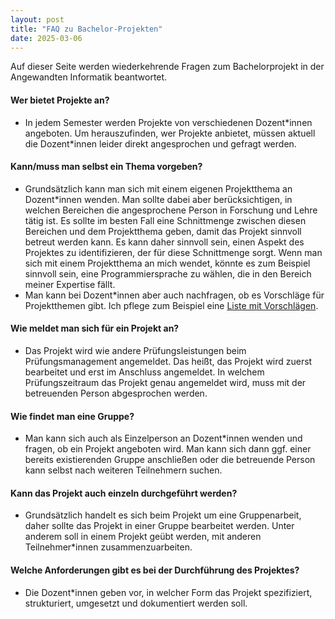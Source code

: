```yaml
---
layout: post
title: "FAQ zu Bachelor-Projekten"
date: 2025-03-06
---
```


Auf dieser Seite werden wiederkehrende Fragen zum Bachelorprojekt in der Angewandten Informatik beantwortet.


#### Wer bietet Projekte an?

- In jedem Semester werden Projekte von verschiedenen Dozent\*innen angeboten.
  Um herauszufinden, wer Projekte anbietet, müssen aktuell die Dozent\*innen leider direkt angesprochen und gefragt werden.

#### Kann/muss man selbst ein Thema vorgeben?

- Grundsätzlich kann man sich mit einem eigenen Projektthema an Dozent\*innen wenden.
  Man sollte dabei aber berücksichtigen, in welchen Bereichen die angesprochene Person in Forschung und Lehre tätig ist.
  Es sollte im besten Fall eine Schnittmenge zwischen diesen Bereichen und dem Projektthema geben, damit das Projekt sinnvoll betreut werden kann.
  Es kann daher sinnvoll sein, einen Aspekt des Projektes zu identifizieren, der für diese Schnittmenge sorgt.
  Wenn man sich mit einem Projektthema an mich wendet, könnte es zum Beispiel sinnvoll sein, eine Programmiersprache zu wählen, die in den Bereich meiner Expertise fällt.
- Man kann bei Dozent\*innen aber auch nachfragen, ob es Vorschläge für Projektthemen gibt.
  Ich pflege zum Beispiel eine [Liste mit Vorschlägen](topics.md).

#### Wie meldet man sich für ein Projekt an?

- Das Projekt wird wie andere Prüfungsleistungen beim Prüfungsmanagement angemeldet.
  Das heißt, das Projekt wird zuerst bearbeitet und erst im Anschluss angemeldet.
  In welchem Prüfungszeitraum das Projekt genau angemeldet wird, muss mit der betreuenden Person abgesprochen werden.

#### Wie findet man eine Gruppe?

- Man kann sich auch als Einzelperson an Dozent\*innen wenden und fragen, ob ein Projekt angeboten wird.
  Man kann sich dann ggf. einer bereits existierenden Gruppe anschließen oder die betreuende Person kann selbst nach weiteren Teilnehmern suchen.

#### Kann das Projekt auch einzeln durchgeführt werden?

- Grundsätzlich handelt es sich beim Projekt um eine Gruppenarbeit, daher sollte das Projekt in einer Gruppe bearbeitet werden.
  Unter anderem soll in einem Projekt geübt werden, mit anderen Teilnehmer\*innen zusammenzuarbeiten.

#### Welche Anforderungen gibt es bei der Durchführung des Projektes?

- Die Dozent\*innen geben vor, in welcher Form das Projekt spezifiziert, strukturiert, umgesetzt und dokumentiert werden soll.
